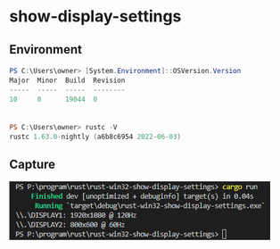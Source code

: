 # show-display-settings

## Environment

```powershell
PS C:\Users\owner> [System.Environment]::OSVersion.Version
Major  Minor  Build  Revision
-----  -----  -----  --------
10     0      19044  0


PS C:\Users\owner> rustc -V
rustc 1.63.0-nightly (a6b8c6954 2022-06-03)
```

## Capture

![capture](img/capture.png)
